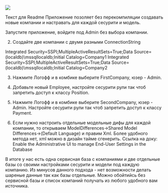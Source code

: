 <!-- default badges list -->
[![](https://img.shields.io/badge/📖_How_to_use_DevExpress_Examples-e9f6fc?style=flat-square)](https://docs.devexpress.com/GeneralInformation/403183)
<!-- default badges end -->
Текст для Readme
Приложение позоляет без перекомпиляции создавать новые компании и настравать для каждой сесурити и модель.

Запустите приложение, войдите под Admin без выбора компании.



2. Создайте две компании с двумя разными ConnectionString

Integrated Security=SSPI;MultipleActiveResultSets=True;Data Source=(localdb)\mssqllocaldb;Initial Catalog=Company1
Integrated Security=SSPI;MultipleActiveResultSets=True;Data Source=(localdb)\mssqllocaldb;Initial Catalog=Company2



3. Нажмите Логофф и в комбике выберите FirstCompany, юзер - Admin.




4. Добавьте новый Employee, настройте сесурити рули так чтоб запретить доступ к классу Position.

5.  Нажмите Логофф и в комбике выберите SecondCompany, юзер - Admin. Настройте сесурити рули так чтоб запретить доступ к классу Payment.

6. Если нужно настроить отдельные модельные дифы для каждой компании, то открываем ModelDifferences->Shared Model Differences->(Default Language) и правим Xml. Более удобного метода нет, xml можно в дизайн тайме сгенерить. Ссылка на доку: Enable the Administrative UI to manage End-User Settings in the Database



В итоге у нас есть одна сервисная база с компаниями и две отдельные базы со своими настройками сесурити и модели под каждую компанию. Из минусов данного подхода - нет возможности делать шареные данные так как базы отдельные. Можно обойтийсь без сервисной базы и список компаний получать из любого удобного вам источника.
